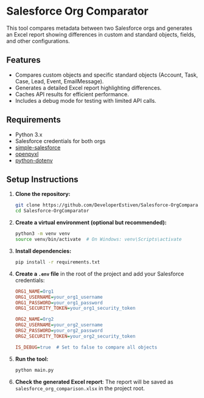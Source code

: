 # **Salesforce Org Comparator**

This tool compares metadata between two Salesforce orgs and generates an Excel report showing differences in custom and standard objects, fields, and other configurations.

## **Features**

- Compares custom objects and specific standard objects (Account, Task, Case, Lead, Event, EmailMessage).
- Generates a detailed Excel report highlighting differences.
- Caches API results for efficient performance.
- Includes a debug mode for testing with limited API calls.

## **Requirements**

- Python 3.x
- Salesforce credentials for both orgs
- [simple-salesforce](https://pypi.org/project/simple-salesforce/)
- [openpyxl](https://pypi.org/project/openpyxl/)
- [python-dotenv](https://pypi.org/project/python-dotenv/)

## **Setup Instructions**

1. **Clone the repository:**

   ```bash
   git clone https://github.com/DeveloperEstiven/Salesforce-OrgComparator.git
   cd Salesforce-OrgComparator
   ```

2. **Create a virtual environment (optional but recommended):**

   ```bash
   python3 -m venv venv
   source venv/bin/activate  # On Windows: venv\Scripts\activate
   ```

3. **Install dependencies:**

   ```bash
   pip install -r requirements.txt
   ```

4. **Create a `.env` file** in the root of the project and add your Salesforce credentials:

   ```ini
   ORG1_NAME=Org1
   ORG1_USERNAME=your_org1_username
   ORG1_PASSWORD=your_org1_password
   ORG1_SECURITY_TOKEN=your_org1_security_token

   ORG2_NAME=Org2
   ORG2_USERNAME=your_org2_username
   ORG2_PASSWORD=your_org2_password
   ORG2_SECURITY_TOKEN=your_org2_security_token

   IS_DEBUG=true  # Set to false to compare all objects
   ```

5. **Run the tool:**

   ```bash
   python main.py
   ```

6. **Check the generated Excel report**: The report will be saved as `salesforce_org_comparison.xlsx` in the project root.
